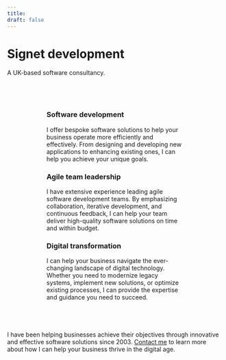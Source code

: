 ```yaml
---
title: 
draft: false
---
```


<h1>Signet development</h1>
A UK-based software consultancy.

<div style="display: flex; flex-wrap: wrap; justify-content: center; column-gap:2em; padding-top:4em; padding-bottom: 4em">
  <div style="width: 320px;">
    <h3>Software development</h3>
    I offer bespoke software solutions to help your business operate more efficiently and effectively. From designing and developing new applications to enhancing existing ones, I can help you achieve your unique goals.
  </div>

  <div style="width: 320px;">
    <h3>Agile team leadership</h3>
    I have extensive experience leading agile software development teams. By emphasizing collaboration, iterative development, and continuous feedback, I can help your team deliver high-quality software solutions on time and within budget.
  </div>

  <div style="width: 320px;">
    <h3>Digital transformation</h3>
    I can help your business navigate the ever-changing landscape of digital technology. Whether you need to modernize legacy systems, implement new solutions, or optimize existing processes, I can provide the expertise and guidance you need to succeed.
  </div>
</div>

I have been helping businesses achieve their objectives through innovative and effective software solutions since 2003. <a href="iain@signetdevelopment.co.uk">Contact me</a> to learn more about how I can help your business thrive in the digital age.